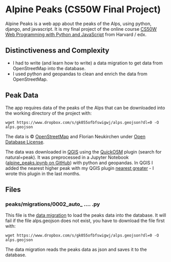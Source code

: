 # Alpine Peaks (CS50W Final Project)

Alpine Peaks is a web app about the peaks of the Alps, using python, django, and javascript. It is my final project of the online course [CS50W Web Programming with Python and JavaScript](https://www.edx.org/course/cs50s-web-programming-with-python-and-javascript) from Harvard / edx.

## Distinctiveness and Complexity
- I had to write (and learn how to write) a data migration to get data from OpenStreetMap into the database.
- I used python and geopandas to clean and enrich the data from OpenStreetMap. 

## Peak Data
The app requires data of the peaks of the Alps that can be downloaded into the working directory of the project with:

```wget https://www.dropbox.com/s/gk055ofbfswigwj/alps.geojson?dl=0 -O alps.geojson```

The data is © [OpenStreetMap](https://www.openstreetmap.org/copyright/en) and Florian Neukirchen under [Open Database License](https://www.openstreetmap.org/copyright/en).

The data was downloaded in [QGIS](https://www.qgis.org/) using the [QuickOSM](https://plugins.qgis.org/plugins/QuickOSM/) plugin (search for natural=peak). It was preprocessed in a Jupyter Notebook ([alpine_peaks.ipynb on GitHub](https://github.com/florianneukirchen/jupyter-notebooks/blob/main/alpine_peaks.ipynb)) with python and geopandas. In QGIS I added the nearest higher peak with my QGIS plugin [nearest greater](https://github.com/florianneukirchen/qgis_nearest_greater) - I wrote this plugin in the last months.


## Files

### peaks/migrations/0002_auto_ .... .py
This file is the [data migration](https://docs.djangoproject.com/en/4.1/howto/writing-migrations/) to load the peaks data into the database. It will fail if the file alps.geojson does not exist, you have to download the file first with:

```wget https://www.dropbox.com/s/gk055ofbfswigwj/alps.geojson?dl=0 -O alps.geojson```

The data migration reads the peaks data as json and saves it to the database. 